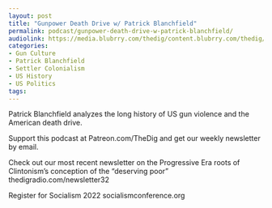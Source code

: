 ```yaml
---
layout: post
title: "Gunpower Death Drive w/ Patrick Blanchfield"
permalink: podcast/gunpower-death-drive-w-patrick-blanchfield/
audiolink: https://media.blubrry.com/thedig/content.blubrry.com/thedig/The_Dig-EP_360-Blanchfield.mp3
categories:
- Gun Culture
- Patrick Blanchfield
- Settler Colonialism
- US History
- US Politics
tags:
---
```


Patrick Blanchfield analyzes the long history of US gun violence and the American death drive. 

Support this podcast at Patreon.com/TheDig and get our weekly newsletter by email.

Check out our most recent newsletter on the Progressive Era roots of Clintonism’s conception of the “deserving poor” thedigradio.com/newsletter32

Register for Socialism 2022 socialismconference.org 
